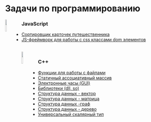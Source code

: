 # Задачи по программированию

<img src="https://avatars.yandex.net/get-bunker/7dab1734c4d1632185bd09b2d8e6b66e8cafb732/normal/7dab17.png" width="10%" height="10%" align="left" alt="">
<h3>JavaScript</h3>
<ul>
<li><a href="https://github.com/splincode/codework/tree/master/javascript/travels">Сортировщик карточек путешественника</a></li>
<li><a href="https://github.com/splincode/codework/tree/master/javascript/framework">JS-фреймворк для работы с css классами dom элементов</a></li>
</ul>

<br>

<img src="https://upload.wikimedia.org/wikipedia/ru/8/8a/Stankin.gif" width="10%" height="10%" align="left" alt="">
<h3>C++</h3>
<ul>
<li><a href="https://github.com/splincode/codework/tree/master/cpp/fso">Функции для работы с файлами</a></li>
<li><a href="https://github.com/splincode/codework/tree/master/cpp/associative">Статичный ассоциативный массив</a></li>
<li><a href="https://github.com/splincode/codework/tree/master/cpp/gui">Электронные часы (GUI)</a></li>
<li><a href="https://github.com/splincode/codework/tree/master/cpp/dll">Библиотеки (dll, so)</a></li>
<li><a href="https://github.com/splincode/codework/tree/master/cpp/vector">Структура данных - вектор</a></li>
<li><a href="https://github.com/splincode/codework/tree/master/cpp/matrix">Структура данных - матрица</a></li>
<li><a href="https://github.com/splincode/codework/tree/master/cpp/graph">Структура данных -граф</a></li>
<li><a href="https://github.com/splincode/codework/tree/master/cpp/tree">Структура данных - дерево</a></li>
<li><a href="https://github.com/splincode/codework/tree/master/cpp/var">Универсальный скалярный тип</a></li>
</ul>